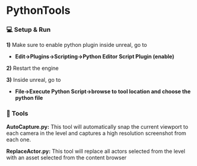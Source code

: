 # PythonTools

### :computer: Setup & Run

**1)** Make sure to enable python plugin inside unreal, go to
* **Edit->Plugins->Scripting->Python Editor Script Plugin (enable)**

**2)** Restart the engine

**3)** Inside unreal, go to
* **File->Execute Python Script->browse to tool location and choose the python file**

### :wrench: Tools

**AutoCapture.py:**
This tool will automatically snap the current viewport to each camera in the level and captures a high resolution screenshot from each one.

**ReplaceActor.py:**
This tool will replace all actors selected from the level with an asset selected from the content browser
